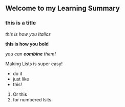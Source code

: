 ## Welcome to my Learning Summary

### this is a title

*this is how you Italics*

**this is how you bold**

*you can **combine** them!*


Making Lists is super easy!

- do it
- just like
- this!

1. Or this
2. for numbered lsits
